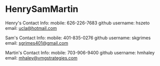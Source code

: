 HenrySamMartin
==============

Henry's Contact Info:
mobile: 626-226-7683
github username: hszeto
email: ucla@hotmail.com


Sam's Contact Info:
mobile: 401-835-0276
github username: skgrimes
email: sgrimes401@gmail.com


Martin's Contact Info:
mobile: 703-906-9400
github username: hmhaley
email: mhaley@vmgstrategies.com

